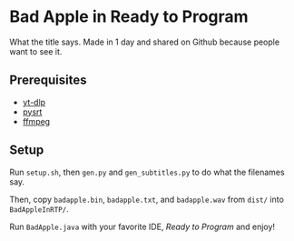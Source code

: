 # Bad Apple in Ready to Program

What the title says.
Made in 1 day and shared on Github because people want to see it.

## Prerequisites

- [yt-dlp](https://github.com/yt-dlp/yt-dlp)
- [pysrt](https://github.com/byroot/pysrt)
- [ffmpeg](https://ffmpeg.org/)

## Setup

Run `setup.sh`, then `gen.py` and `gen_subtitles.py` to do what the filenames say.

Then, copy `badapple.bin`, `badapple.txt`, and `badapple.wav` from `dist/` into `BadAppleInRTP/`.

Run `BadApple.java` with your favorite IDE, _Ready to Program_ and enjoy!